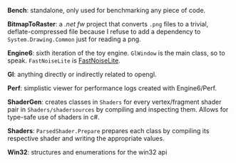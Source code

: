**Bench**: standalone, only used for benchmarking any piece of code.

**BitmapToRaster**: a *.net fw* project that converts `.png` files to a trivial, deflate-compressed file because I refuse to add a dependency to `System.Drawing.Common` just for reading a png.

**Engine6**: sixth iteration of the toy engine. `GlWindow` is the main class, so to speak. `FastNoiseLite` is [FastNoiseLite](https://github.com/Auburn/FastNoiseLite).

**Gl**: anything directly or indirectly related to opengl. 

**Perf**: simplistic viewer for performance logs created with Engine6/Perf.

**ShaderGen**: creates classes in `Shaders` for every vertex/fragment shader pair in `Shaders/shadersources` by compiling and inspecting them. Allows for type-safe use of shaders in c#.

**Shaders**: `ParsedShader.Prepare` prepares each class by compiling its respective shader and writing the appropriate values. 

**Win32**: structures and enumerations for the win32 api
